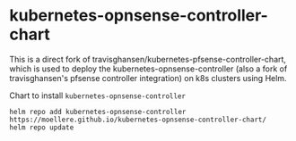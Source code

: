 # kubernetes-opnsense-controller-chart

This is a direct fork of travisghansen/kubernetes-pfsense-controller-chart, which is used to deploy the kubernetes-opnsense-controller (also a fork of travisghansen's pfsense controller integration) on k8s clusters using Helm.

Chart to install `kubernetes-opnsense-controller`

```
helm repo add kubernetes-opnsense-controller https://moellere.github.io/kubernetes-opnsense-controller-chart/
helm repo update
```
